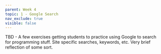 ```yaml
---
parent: Week 4
topic: 1 - Google Search
nav_exclude: true
visible: false
---
```


TBD - A few exercises getting students to practice using Google to search for programming stuff. Site specific searches, keywords, etc. Very brief reflection of some sort.